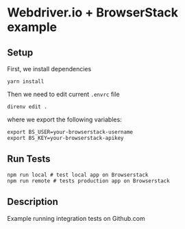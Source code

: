 # Webdriver.io + BrowserStack example

## Setup

First, we install dependencies

    yarn install

Then we need to edit current `.envrc` file

    direnv edit .

where we export the following variables:

    export BS_USER=your-browserstack-username
    export BS_KEY=your-browserstack-apikey

## Run Tests

    npm run local # test local app on Browserstack
    npm run remote # tests production app on Browserstack

## Description

Example running integration tests on Github.com
